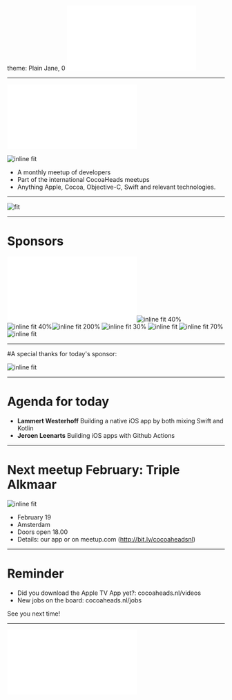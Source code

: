 theme: Plain Jane, 0
 ![fit 150%](../../Logos/CocoaHeadsNL.pdf)

---

![right](../../Logos/CocoaHeadsNL.pdf)

![inline fit](../../Images/4.jpg)

- A monthly meetup of developers
- Part of the international CocoaHeads meetups
- Anything Apple, Cocoa, Objective-C, Swift and relevant technologies.

---

![fit](../../Images/swag.png)

---

# Sponsors

![inline fit 40%](../../Logos/egeniq.pdf)![inline fit 40%](../../Logos/parkmobile.png)
![inline fit 40%](../../Logos/abnamro.png)![inline fit 200%](../../Logos/achmea.jpg) ![inline fit 30%](../../Logos/q42.png)
![inline fit](../../Logos/getaround.png) ![inline fit 70%](../../Logos/anwb400.png) ![inline fit](../../Logos/moneybird-logo-full-blue.png)


---

#A special thanks for today's sponsor:

![inline fit](../../Logos/M2.png)

---

# Agenda for today

- **Lammert Westerhoff** Building a native iOS app by both mixing Swift and Kotlin
- **Jeroen Leenarts** Building iOS apps with Github Actions

---

# Next meetup February: Triple Alkmaar
![inline fit](../../Logos/triple.png)

- February 19
- Amsterdam
- Doors open 18.00
- Details: our app or on meetup.com (http://bit.ly/cocoaheadsnl)

---

# Reminder

- Did you download the Apple TV App yet?: cocoaheads.nl/videos
- New jobs on the board: cocoaheads.nl/jobs

See you next time!

---

![fit](../../Logos/CocoaHeadsNL.pdf)
